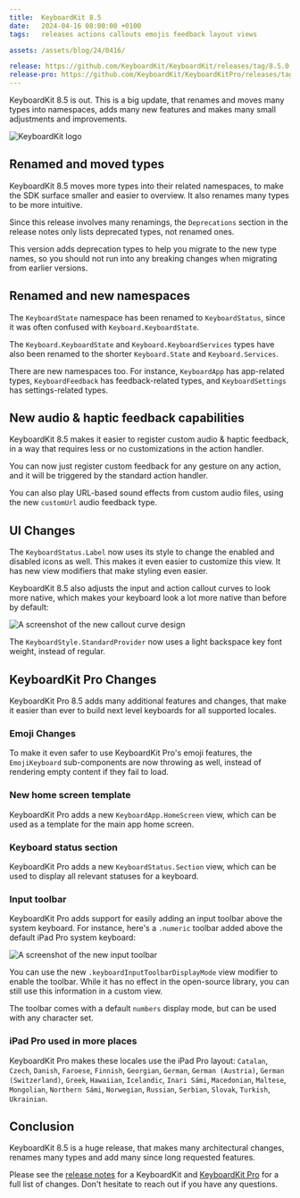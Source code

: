 ```yaml
---
title:  KeyboardKit 8.5
date:   2024-04-16 08:00:00 +0100
tags:   releases actions callouts emojis feedback layout views

assets: /assets/blog/24/0416/

release: https://github.com/KeyboardKit/KeyboardKit/releases/tag/8.5.0
release-pro: https://github.com/KeyboardKit/KeyboardKitPro/releases/tag/8.5.0
---
```


KeyboardKit 8.5 is out. This is a big update, that renames and moves many types into namespaces, adds many new features and makes many small adjustments and improvements.

![KeyboardKit logo]({{page.image}})


## Renamed and moved types

KeyboardKit 8.5 moves more types into their related namespaces, to make the SDK surface smaller and easier to overview. It also renames many types to be more intuitive.

Since this release involves many renamings, the `Deprecations` section in the release notes only lists deprecated types, not renamed ones.

This version adds deprecation types to help you migrate to the new type names, so you should not run into any breaking changes when migrating from earlier versions.


## Renamed and new namespaces

The `KeyboardState` namespace has been renamed to `KeyboardStatus`, since it was often confused with `Keyboard.KeyboardState`. 

The `Keyboard.KeyboardState` and `Keyboard.KeyboardServices` types have also been renamed to the shorter `Keyboard.State` and `Keyboard.Services`.

There are new namespaces too. For instance, `KeyboardApp` has app-related types, `KeyboardFeedback` has feedback-related types, and `KeyboardSettings` has settings-related types.


## New audio & haptic feedback capabilities

KeyboardKit 8.5 makes it easier to register custom audio & haptic feedback, in a way that requires less or no customizations in the action handler. 

You can now just register custom feedback for any gesture on any action, and it will be triggered by the standard action handler. 

You can also play URL-based sound effects from custom audio files, using the new `customUrl` audio feedback type.


## UI Changes

The `KeyboardStatus.Label` now uses its style to change the enabled and disabled icons as well. This makes it even easier to customize this view. It has new view modifiers that make styling even easier.

KeyboardKit 8.5 also adjusts the input and action callout curves to look more native, which makes your keyboard look a lot more native than before by default:

![A screenshot of the new callout curve design]({{page.assets}}actioncalloutcurve.png)

The `KeyboardStyle.StandardProvider` now uses a light backspace key font weight, instead of regular.


## KeyboardKit Pro Changes

KeyboardKit Pro 8.5 adds many additional features and changes, that make it easier than ever to build next level keyboards for all supported locales.

### Emoji Changes

To make it even safer to use KeyboardKit Pro's emoji features, the `EmojiKeyboard` sub-components are now throwing as well, instead of rendering empty content if they fail to load.

### New home screen template

KeyboardKit Pro adds a new `KeyboardApp.HomeScreen` view, which can be used as a template for the main app home screen.

### Keyboard status section

KeyboardKit Pro adds a new `KeyboardStatus.Section` view, which can be used to display all relevant statuses for a keyboard.

### Input toolbar

KeyboardKit Pro adds support for easily adding an input toolbar above the system keyboard. For instance, here's a `.numeric` toolbar added above the default iPad Pro system keyboard:

![A screenshot of the new input toolbar]({{page.assets}}inputtoolbar-ipadpro.png)

You can use the new `.keyboardInputToolbarDisplayMode` view modifier to enable the toolbar. While it has no effect in the open-source library, you can still use this information in a custom view.

The toolbar comes with a default `numbers` display mode, but can be used with any character set.

### iPad Pro used in more places

KeyboardKit Pro makes these locales use the iPad Pro layout: `Catalan`, `Czech`, `Danish`, `Faroese`, `Finnish`, `Georgian`, `German`, `German (Austria)`, `German (Switzerland)`, `Greek`, `Hawaiian`, `Icelandic`, `Inari Sámi`, `Macedonian`, `Maltese`, `Mongolian`, `Northern Sámi`, `Norwegian`, `Russian`, `Serbian`, `Slovak`, `Turkish`, `Ukrainian`.


## Conclusion

KeyboardKit 8.5 is a huge release, that makes many architectural changes, renames many types and add many since long requested features.

Please see the [release notes]({{page.release}}) for a KeyboardKit and [KeyboardKit Pro]({{page.release-pro}}) for a full list of changes. Don't hesitate to reach out if you have any questions.